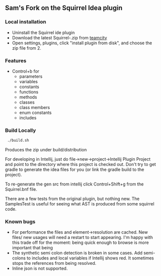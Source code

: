 ## Sam's Fork on the Squirrel Idea plugin

### Local installation
- Uninstall the Squirrel ide plugin
- Download the latest Squirrel-<version>.zip from [teamcity](https://teamcity.kiwipowered.com/viewLog.html?buildId=lastSuccessful&buildTypeId=FruitFirmware_SquirrelIdeaPlugin&tab=artifacts)
- Open settings, plugins, click "install plugin from disk", and choose the zip file from 2. 


### Features
- Control+b for 
    - parameters
    - variables
    - constants
    - functions
    - methods
    - classes
    - class members
    - enum constants
    - includes
    
### Build Locally

```bash
 ./build.sh 
```
Produces the zip under build/distribution

For developing in Intellij, just do file->new->project->Intellij Plugin Project and point to the directory where this project is checked out. Don't try to get gradle to generate the idea files for you (or link the gradle build to the project).

To re-generate the gen src from intellij click Control+Shift+g from the Squirrel.bnf file. 

There are a few tests from the original plugin, but nothing new. The SamplesTest is useful for seeing what AST is produced from some squirrel code.

### Known bugs

- For performance the files and element->resolution are cached. New files/ new usages will need a restart to start appearing. I'm happy with this trade off for the moment: being quick enough to browse is more important that being 
- The synthetic semi colon detection is broken in some cases. Add semi-colons to includes and local variables if Intellij shows red. It sometimes stops the references from being resolved.
- Inline json is not supported.    
      